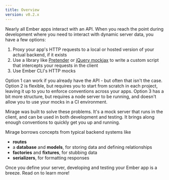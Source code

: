 ```yaml
---
title: Overview
version: v0.2.x
---
```


Nearly all Ember apps interact with an API. When you reach the point during development where you need to interact with dynamic server data, you have a few options:

  1. Proxy your app's HTTP requests to a local or hosted version of your actual backend, if it exists
  2. Use a library like [Pretender](https://github.com/trek/pretender) or [jQuery mockjax](https://github.com/jakerella/jquery-mockjax) to write a custom script that intercepts your requests in the client
  3. Use Ember CLI's HTTP mocks

Option 1 can work if you already have the API - but often that isn't the case. Option 2 is flexible, but requires you to start from scratch in each project, leaving it up to you to enforce conventions across your apps. Option 3 has a bit more structure, but requires a node server to be running, and doesn't allow you to use your mocks in a CI environment.

Mirage was built to solve these problems. It's a mock server that runs in the client, and can be used in both development and testing. It brings along enough conventions to quickly get you up and running.

Mirage borrows concepts from typical backend systems like

  - **routes**
  - a **database** and **models**, for storing data and defining relationships
  - **factories** and **fixtures**, for stubbing data
  - **serializers**, for formatting responses

Once you define your server, developing and testing your Ember app is a breeze. Read on to learn more!

